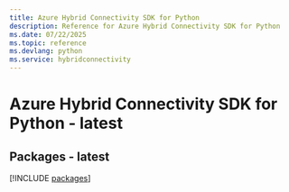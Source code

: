 ```yaml
---
title: Azure Hybrid Connectivity SDK for Python
description: Reference for Azure Hybrid Connectivity SDK for Python
ms.date: 07/22/2025
ms.topic: reference
ms.devlang: python
ms.service: hybridconnectivity
---
```

# Azure Hybrid Connectivity SDK for Python - latest
## Packages - latest
[!INCLUDE [packages](hybrid-connectivity-index.md)]